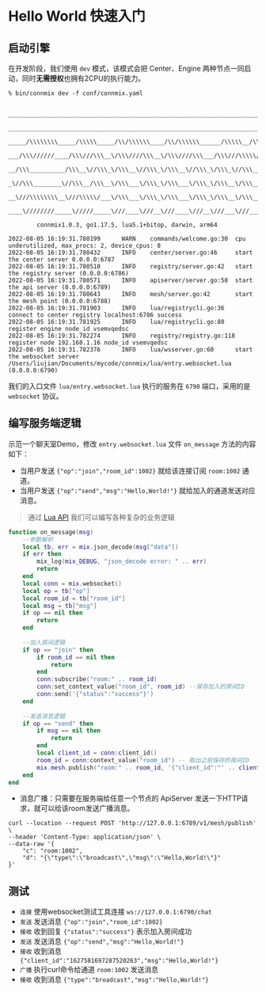 # Hello World 快速入门

## 启动引擎

在开发阶段，我们使用 `dev` 模式，该模式会把 Center、Engine 两种节点一同启动，同时**无需授权**也拥有2CPU的执行能力。

```
% bin/connmix dev -f conf/connmix.yaml 

 _________________________________________________________________________________________________         
  ______________________________________________________________________________/\\\_______________      
   _____/\\\\\\\\_____/\\\\\_____/\\/\\\\\\____/\\/\\\\\\______/\\\\\__/\\\\\___\///___/\\\____/\\\_     
    ___/\\\//////____/\\\///\\\__\/\\\////\\\__\/\\\////\\\___/\\\///\\\\\///\\\__/\\\_\///\\\/\\\/__    
     __/\\\__________/\\\__\//\\\_\/\\\__\//\\\_\/\\\__\//\\\_\/\\\_\//\\\__\/\\\_\/\\\___\///\\\/____   
      _\//\\\________\//\\\__/\\\__\/\\\___\/\\\_\/\\\___\/\\\_\/\\\__\/\\\__\/\\\_\/\\\____/\\\/\\\___  
       __\///\\\\\\\\__\///\\\\\/___\/\\\___\/\\\_\/\\\___\/\\\_\/\\\__\/\\\__\/\\\_\/\\\__/\\\/\///\\\_ 
        ____\////////_____\/////_____\///____\///__\///____\///__\///___\///___\///__\///__\///____\///__
        
        connmix1.0.3, go1.17.5, lua5.1+bitop, darwin, arm64

2022-08-05 16:19:31.780199      WARN    commands/welcome.go:30  cpu underutilized, max_procs: 2, device_cpus: 8
2022-08-05 16:19:31.780432      INFO    center/server.go:46     start the center server 0.0.0.0:6787
2022-08-05 16:19:31.780510      INFO    registry/server.go:42   start the registry server (0.0.0.0:6786)
2022-08-05 16:19:31.780571      INFO    apiserver/server.go:58  start the api server (0.0.0.0:6789)
2022-08-05 16:19:31.780643      INFO    mesh/server.go:42       start the mesh point (0.0.0.0:6788)
2022-08-05 16:19:31.781903      INFO    lua/registrycli.go:36   connect to center registry localhost:6786 success
2022-08-05 16:19:31.781925      INFO    lua/registrycli.go:80   register engine node_id vsemvqedsc
2022-08-05 16:19:31.782274      INFO    registry/registry.go:118        register node 192.168.1.16 node_id vsemvqedsc
2022-08-05 16:19:31.782376      INFO    lua/wsserver.go:60      start the websocket server /Users/liujian/Documents/mycode/connmix/lua/entry.websocket.lua (0.0.0.0:6790)
```

我们的入口文件 `lua/entry.websocket.lua` 执行的服务在 `6790` 端口，采用的是 `websocket` 协议。

## 编写服务端逻辑

示范一个聊天室Demo，修改 `entry.websocket.lua` 文件 `on_message` 方法的内容如下：

- 当用户发送 `{"op":"join","room_id":1002}` 就给该连接订阅 `room:1002` 通道。
- 当用户发送 `{"op":"send","msg":"Hello,World!"}` 就给加入的通道发送对应消息。

> 通过 [Lua API](/zh-cn/lua-api) 我们可以编写各种复杂的业务逻辑

```lua
function on_message(msg)
    --参数解析
    local tb, err = mix.json_decode(msg["data"])
    if err then
        mix_log(mix_DEBUG, "json_decode error: " .. err)
        return
    end
    local conn = mix.websocket()
    local op = tb["op"]
    local room_id = tb["room_id"]
    local msg = tb["msg"]
    if op == nil then
        return
    end
	
    --加入房间逻辑
    if op == "join" then
        if room_id == nil then
            return
        end
        conn:subscribe("room:" .. room_id)
        conn:set_context_value("room_id", room_id) --保存加入的房间ID
        conn:send('{"status":"success"}') 
    end
	
    --发送消息逻辑
    if op == "send" then
        if msg == nil then
            return
        end
        local client_id = conn:client_id()
        room_id = conn:context_value("room_id") -- 取出之前保存的房间ID
        mix.mesh.publish("room:" .. room_id, '{"client_id":"' .. client_id .. '","msg":"' .. msg .. '"}')
    end
end
```

- 消息广播：只需要在服务端给任意一个节点的 ApiServer 发送一下HTTP请求，就可以给该room发送广播消息。

```shell
curl --location --request POST 'http://127.0.0.1:6789/v1/mesh/publish' \
--header 'Content-Type: application/json' \
--data-raw '{
    "c": "room:1002",
    "d": "{\"type\":\"broadcast\",\"msg\":\"Hello,World!\"}"
}'
```

## 测试

- `连接` 使用websocket测试工具连接 `ws://127.0.0.1:6790/chat`
- `发送` 发送消息 `{"op":"join","room_id":1002}`
- `接收` 收到回复 `{"status":"success"}` 表示加入房间成功
- `发送` 发送消息 `{"op":"send","msg":"Hello,World!"}`
- `接收` 收到消息 `{"client_id":"1627581697287520263","msg":"Hello,World!"}`
- `广播` 执行curl命令给通道 `room:1002` 发送消息
- `接收` 收到消息 `{"type":"broadcast","msg":"Hello,World!"}`
